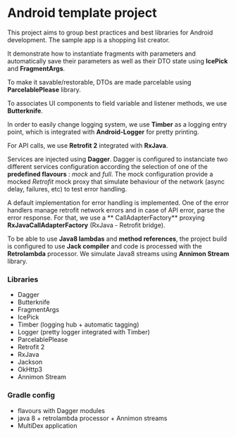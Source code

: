 # Android template project

This project aims to group best practices and best libraries for Android development. The sample app is a shopping list creator.

It demonstrate how to instantiate fragments with parameters and automatically save their parameters as well as their DTO state using **IcePick** and **FragmentArgs**.

To make it savable/restorable, DTOs are made parcelable using **ParcelablePlease** library.

To associates UI components to field variable and listener methods, we use **Butterknife**.

In order to easily change logging system, we use **Timber** as a logging entry point, which is integrated with **Android-Logger** for pretty printing.

For API calls, we use **Retrofit 2** integrated with **RxJava**.

Services are injected using **Dagger**. Dagger is configured to instanciate two different services configuration according the selection of one of the **predefined flavours** : *mock* and *full*.
The mock configuration provide a mocked *Retrofit* mock proxy that simulate behaviour of the network (async delay, failures, etc) to test error handling.

A default implementation for error handling is implemented. One of the error handlers manage retrofit network errors and in case of API error, parse the error response. For that, we use a ** CallAdapterFactory** proxying **RxJavaCallAdapterFactory** (RxJava - Retrofit bridge).

To be able to use **Java8 lambdas** and **method references**, the project build is configured to use **Jack compiler** and code is processed with the **Retrolambda** processor. We simulate Java8 streams using **Annimon Stream** library.

### Libraries
- Dagger
- Butterknife
- FragmentArgs
- IcePick
- Timber (logging hub + automatic tagging)
- Logger (pretty logger integrated with Timber)
- ParcelablePlease
- Retrofit 2
- RxJava
- Jackson
- OkHttp3
- Annimon Stream

### Gradle config
- flavours with Dagger modules
- java 8 + retrolambda processor + Annimon streams
- MultiDex application


